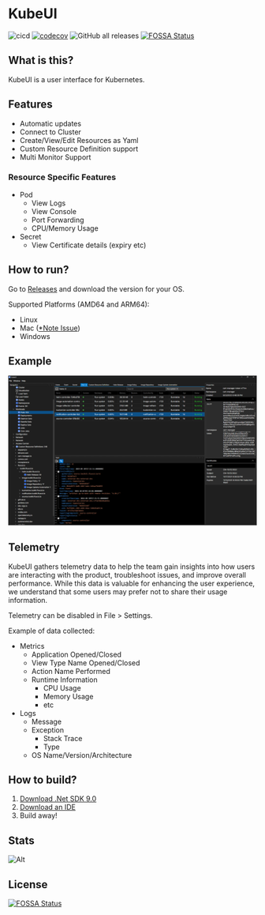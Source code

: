 # KubeUI

![cicd](https://github.com/IvanJosipovic/KubeUI/workflows/CICD/badge.svg)
[![codecov](https://codecov.io/gh/IvanJosipovic/KubeUI/branch/alpha/graph/badge.svg?token=E05HWW1QYR)](https://codecov.io/gh/IvanJosipovic/KubeUI)
![GitHub all releases](https://img.shields.io/github/downloads/IvanJosipovic/KubeUI/total)
[![FOSSA Status](https://app.fossa.com/api/projects/git%2Bgithub.com%2FIvanJosipovic%2FKubeUI.svg?type=shield)](https://app.fossa.com/projects/git%2Bgithub.com%2FIvanJosipovic%2FKubeUI?ref=badge_shield)

## What is this?

KubeUI is a user interface for Kubernetes.

## Features
- Automatic updates
- Connect to Cluster
- Create/View/Edit Resources as Yaml
- Custom Resource Definition support
- Multi Monitor Support

### Resource Specific Features
- Pod
  - View Logs
  - View Console
  - Port Forwarding
  - CPU/Memory Usage
- Secret
  - View Certificate details (expiry etc)


## How to run?

Go to [Releases](https://github.com/IvanJosipovic/KubeUI/releases) and download the version for your OS.

Supported Platforms (AMD64 and ARM64):

- Linux
- Mac ([*Note Issue](https://github.com/IvanJosipovic/KubeUI/issues/688))
- Windows

## Example

![screenshot](docs/Screenshot.png)

## Telemetry

KubeUI gathers telemetry data to help the team gain insights into how users are interacting with the product, troubleshoot issues, and improve overall performance. While this data is valuable for enhancing the user experience, we understand that some users may prefer not to share their usage information.

Telemetry can be disabled in File > Settings.

Example of data collected:
 - Metrics
    - Application Opened/Closed
    - View Type Name Opened/Closed
    - Action Name Performed
    - Runtime Information
      - CPU Usage
      - Memory Usage
      - etc
 - Logs
    - Message
    - Exception
      - Stack Trace
      - Type
    - OS Name/Version/Architecture

## How to build?

1. [Download .Net SDK 9.0](https://dotnet.microsoft.com/en-us/download/dotnet/9.0)
2. [Download an IDE](https://dotnet.microsoft.com/platform/tools)
3. Build away!

## Stats

![Alt](https://repobeats.axiom.co/api/embed/db926eb668f71f8de3314f03022de6bb35797d5d.svg "Repobeats analytics image")


## License
[![FOSSA Status](https://app.fossa.com/api/projects/git%2Bgithub.com%2FIvanJosipovic%2FKubeUI.svg?type=large)](https://app.fossa.com/projects/git%2Bgithub.com%2FIvanJosipovic%2FKubeUI?ref=badge_large)

